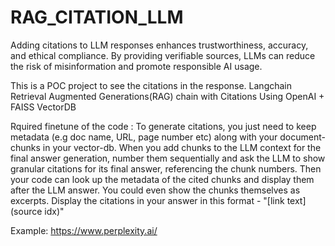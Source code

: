 # RAG_CITATION_LLM

Adding citations to LLM responses enhances trustworthiness, accuracy, and ethical compliance. By providing verifiable sources, LLMs can reduce the risk of misinformation and promote responsible AI usage.

This is a POC project to see the citations in the response. 
Langchain Retrieval Augmented Generations(RAG) chain with Citations Using OpenAI + FAISS VectorDB

Rquired finetune of the code : To generate citations, you just need to keep metadata (e.g doc name, URL, page number etc) along with your document-chunks in your vector-db. When you add chunks to the LLM context for the final answer generation, number them sequentially and ask the LLM to show granular citations for its final answer, referencing the chunk numbers. Then your code can look up the metadata of the cited chunks and display them after the LLM answer. You could even show the chunks themselves as excerpts.
    Display the citations in your answer in this format - "[link text](source idx)"

Example: https://www.perplexity.ai/
